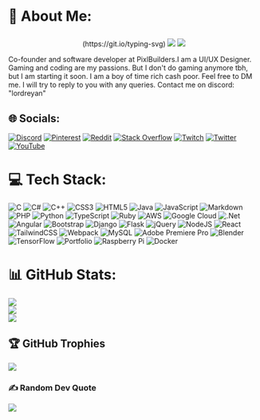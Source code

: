 # 💫 About Me: <p align="center">

</p> 
<p align="center">
  <a herf="https://readme-typing-svg.demolab.com/?lines=First+line+of+text;Second+line+of+text">(https://git.io/typing-svg)
  <img src="https://readme-typing-svg.demolab.com/?lines=First+line+of+text;Second+line+of+text)https://readme-typing-svg.herokuapp.com?lines=Information+Technology+Student;Always%20learning%20new%20things&center=true&width=500&height=50"></a>
  <a href="https://readme-typing-svg.herokuapp.com?font=Raleway&pause=1000&color=1F1F1F&vCenter=true&multiline=true&width=435&lines=I+am+a+Student+of+Computer+Science;Co-founder+and+software+developer+at+PixlBuilders;I+am+a+UI%2FUX+Designer.)](https://git.io/typing-svg)"><img src="https://readme-typing-svg.herokuapp.com?lines=Information+Technology+Student;Always%20learning%20new%20things&center=true&width=500&height=50"></a>
</p>
Co-founder and software developer at PixlBuilders.I am a UI/UX Designer. Gaming and coding are my passions. But I don't do gaming anymore tbh, but I am starting it soon. I am a boy of time rich cash poor. Feel free to DM me. I will try to reply to you with any queries. Contact me on discord: "lordreyan"


## 🌐 Socials:
[![Discord](https://img.shields.io/badge/Discord-%237289DA.svg?logo=discord&logoColor=white)](htttps://discord.gg/https://discord.gg/mdehpXhXGX) [![Pinterest](https://img.shields.io/badge/Pinterest-%23E60023.svg?logo=Pinterest&logoColor=white)](https://pinterest.com/LoRD) [![Reddit](https://img.shields.io/badge/Reddit-%23FF4500.svg?logo=Reddit&logoColor=white)](https://reddit.com/user/Fit_Illustrator9737) [![Stack Overflow](https://img.shields.io/badge/-Stackoverflow-FE7A16?logo=stack-overflow&logoColor=white)](https://stackoverflow.com/users/18018268) [![Twitch](https://img.shields.io/badge/Twitch-%239146FF.svg?logo=Twitch&logoColor=white)](https://twitch.tv/lord_8005) [![Twitter](https://img.shields.io/badge/Twitter-%231DA1F2.svg?logo=Twitter&logoColor=white)](https://twitter.com/Lord_AS_IF) [![YouTube](https://img.shields.io/badge/YouTube-%23FF0000.svg?logo=YouTube&logoColor=white)](https://youtube.com/c/https://www.youtube.com/channel/UC9br4W-v98IhaHrAAslvMug) 

# 💻 Tech Stack:
![C](https://img.shields.io/badge/c-%2300599C.svg?style=for-the-badge&logo=c&logoColor=white) ![C#](https://img.shields.io/badge/c%23-%23239120.svg?style=for-the-badge&logo=c-sharp&logoColor=white) ![C++](https://img.shields.io/badge/c++-%2300599C.svg?style=for-the-badge&logo=c%2B%2B&logoColor=white) ![CSS3](https://img.shields.io/badge/css3-%231572B6.svg?style=for-the-badge&logo=css3&logoColor=white) ![HTML5](https://img.shields.io/badge/html5-%23E34F26.svg?style=for-the-badge&logo=html5&logoColor=white) ![Java](https://img.shields.io/badge/java-%23ED8B00.svg?style=for-the-badge&logo=java&logoColor=white) ![JavaScript](https://img.shields.io/badge/javascript-%23323330.svg?style=for-the-badge&logo=javascript&logoColor=%23F7DF1E) ![Markdown](https://img.shields.io/badge/markdown-%23000000.svg?style=for-the-badge&logo=markdown&logoColor=white) ![PHP](https://img.shields.io/badge/php-%23777BB4.svg?style=for-the-badge&logo=php&logoColor=white) ![Python](https://img.shields.io/badge/python-3670A0?style=for-the-badge&logo=python&logoColor=ffdd54) ![TypeScript](https://img.shields.io/badge/typescript-%23007ACC.svg?style=for-the-badge&logo=typescript&logoColor=white) ![Ruby](https://img.shields.io/badge/ruby-%23CC342D.svg?style=for-the-badge&logo=ruby&logoColor=white) ![AWS](https://img.shields.io/badge/AWS-%23FF9900.svg?style=for-the-badge&logo=amazon-aws&logoColor=white) ![Google Cloud](https://img.shields.io/badge/Google%20Cloud-%234285F4.svg?style=for-the-badge&logo=google-cloud&logoColor=white) ![.Net](https://img.shields.io/badge/.NET-5C2D91?style=for-the-badge&logo=.net&logoColor=white) ![Angular](https://img.shields.io/badge/angular-%23DD0031.svg?style=for-the-badge&logo=angular&logoColor=white) ![Bootstrap](https://img.shields.io/badge/bootstrap-%23563D7C.svg?style=for-the-badge&logo=bootstrap&logoColor=white) ![Django](https://img.shields.io/badge/django-%23092E20.svg?style=for-the-badge&logo=django&logoColor=white) ![Flask](https://img.shields.io/badge/flask-%23000.svg?style=for-the-badge&logo=flask&logoColor=white) ![jQuery](https://img.shields.io/badge/jquery-%230769AD.svg?style=for-the-badge&logo=jquery&logoColor=white) ![NodeJS](https://img.shields.io/badge/node.js-6DA55F?style=for-the-badge&logo=node.js&logoColor=white) ![React](https://img.shields.io/badge/react-%2320232a.svg?style=for-the-badge&logo=react&logoColor=%2361DAFB) ![TailwindCSS](https://img.shields.io/badge/tailwindcss-%2338B2AC.svg?style=for-the-badge&logo=tailwind-css&logoColor=white) ![Webpack](https://img.shields.io/badge/webpack-%238DD6F9.svg?style=for-the-badge&logo=webpack&logoColor=black) ![MySQL](https://img.shields.io/badge/mysql-%2300f.svg?style=for-the-badge&logo=mysql&logoColor=white) ![Adobe Premiere Pro](https://img.shields.io/badge/Adobe%20Premiere%20Pro-9999FF.svg?style=for-the-badge&logo=Adobe%20Premiere%20Pro&logoColor=white) ![Blender](https://img.shields.io/badge/blender-%23F5792A.svg?style=for-the-badge&logo=blender&logoColor=white) ![TensorFlow](https://img.shields.io/badge/TensorFlow-%23FF6F00.svg?style=for-the-badge&logo=TensorFlow&logoColor=white) ![Portfolio](https://img.shields.io/badge/Portfolio-%23000000.svg?style=for-the-badge&logo=firefox&logoColor=#FF7139) ![Raspberry Pi](https://img.shields.io/badge/-RaspberryPi-C51A4A?style=for-the-badge&logo=Raspberry-Pi) ![Docker](https://img.shields.io/badge/docker-%230db7ed.svg?style=for-the-badge&logo=docker&logoColor=white)
# 📊 GitHub Stats:
![](https://github-readme-stats.vercel.app/api?username=Lordreyan&theme=dark&hide_border=false&include_all_commits=true&count_private=false)<br/>
![](https://github-readme-streak-stats.herokuapp.com/?user=Lordreyan&theme=dark&hide_border=false) <br/>
![](https://github-readme-stats.vercel.app/api/top-langs/?username=Lordreyan&theme=dark&hide_border=false&include_all_commits=true&count_private=false&layout=compact)

## 🏆 GitHub Trophies
![](https://github-profile-trophy.vercel.app/?username=Lordreyan&theme=darkhub&no-frame=false&no-bg=false&margin-w=4)

### ✍️ Random Dev Quote
![](https://quotes-github-readme.vercel.app/api?type=horizontal&theme=radical)

